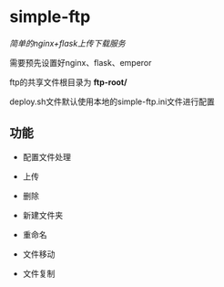 # simple-ftp

*简单的nginx+flask上传下载服务*


需要预先设置好nginx、flask、emperor

ftp的共享文件根目录为 **ftp-root/**

deploy.sh文件默认使用本地的simple-ftp.ini文件进行配置

## 功能
- 配置文件处理

- 上传

- 删除

- 新建文件夹

- 重命名

- 文件移动

- 文件复制
